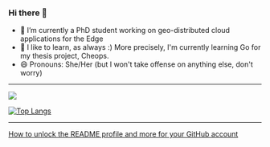 ### Hi there 👋

- 🔭 I’m currently a PhD student working on geo-distributed cloud applications for the Edge
- 🌱 I like to learn, as always :) More precisely, I'm currently learning Go for my thesis project, Cheops.
- 😄 Pronouns: She/Her (but I won't take offense on anything else, don't worry)

---

<img align="center" src="https://github-readme-stats.vercel.app/api/?username=Marie-Donnie&theme=gotham&show_icons=true&count_private=true&include_all_commits=true" />

[![Top Langs](https://github-readme-stats.vercel.app/api/top-langs/?username=Marie-Donnie&layout=compact&theme=gotham)](https://github.com/anuraghazra/github-readme-stats)

---
[How to unlock the README profile and more for your GitHub account](https://towardsdatascience.com/build-a-stunning-readme-for-your-github-profile-9b80434fe5d7)

